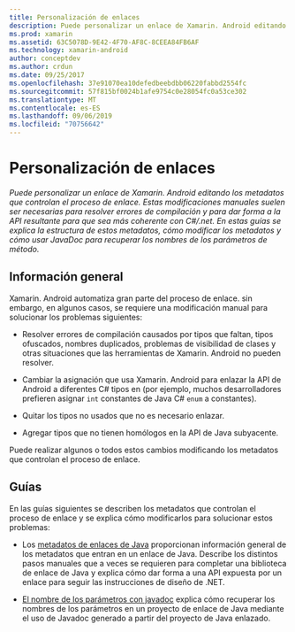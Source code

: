 ```yaml
---
title: Personalización de enlaces
description: Puede personalizar un enlace de Xamarin. Android editando los metadatos que controlan el proceso de enlace. Estas modificaciones manuales suelen ser necesarias para resolver errores de compilación y para dar forma a la API resultante para que sea más coherente con C#/.net. En estas guías se explica la estructura de estos metadatos, cómo modificar los metadatos y cómo usar JavaDoc para recuperar los nombres de los parámetros de método.
ms.prod: xamarin
ms.assetid: 63C5078D-9E42-4F70-AF8C-8CEEA84FB6AF
ms.technology: xamarin-android
author: conceptdev
ms.author: crdun
ms.date: 09/25/2017
ms.openlocfilehash: 37e91070ea10defedbeebdbb06220fabbd2554fc
ms.sourcegitcommit: 57f815bf0024b1afe9754c0e28054fc0a53ce302
ms.translationtype: MT
ms.contentlocale: es-ES
ms.lasthandoff: 09/06/2019
ms.locfileid: "70756642"
---
```

# <a name="customizing-bindings"></a>Personalización de enlaces

_Puede personalizar un enlace de Xamarin. Android editando los metadatos que controlan el proceso de enlace. Estas modificaciones manuales suelen ser necesarias para resolver errores de compilación y para dar forma a la API resultante para que sea más coherente con C#/.net. En estas guías se explica la estructura de estos metadatos, cómo modificar los metadatos y cómo usar JavaDoc para recuperar los nombres de los parámetros de método._

## <a name="overview"></a>Información general

Xamarin. Android automatiza gran parte del proceso de enlace. sin embargo, en algunos casos, se requiere una modificación manual para solucionar los problemas siguientes:

- Resolver errores de compilación causados por tipos que faltan, tipos ofuscados, nombres duplicados, problemas de visibilidad de clases y otras situaciones que las herramientas de Xamarin. Android no pueden resolver. 

- Cambiar la asignación que usa Xamarin. Android para enlazar la API de Android a diferentes C# tipos en (por ejemplo, muchos desarrolladores prefieren asignar `int` constantes de Java C# `enum` a constantes).

- Quitar los tipos no usados que no es necesario enlazar. 

- Agregar tipos que no tienen homólogos en la API de Java subyacente. 

Puede realizar algunos o todos estos cambios modificando los metadatos que controlan el proceso de enlace.

## <a name="guides"></a>Guías

En las guías siguientes se describen los metadatos que controlan el proceso de enlace y se explica cómo modificarlos para solucionar estos problemas:

- Los [metadatos de enlaces de Java](~/android/platform/binding-java-library/customizing-bindings/java-bindings-metadata.md) proporcionan información general de los metadatos que entran en un enlace de Java.
    Describe los distintos pasos manuales que a veces se requieren para completar una biblioteca de enlace de Java y explica cómo dar forma a una API expuesta por un enlace para seguir las instrucciones de diseño de .NET.

- [El nombre de los parámetros con javadoc](~/android/platform/binding-java-library/customizing-bindings/naming-parameters-with-javadoc.md) explica cómo recuperar los nombres de los parámetros en un proyecto de enlace de Java mediante el uso de Javadoc generado a partir del proyecto de Java enlazado.
